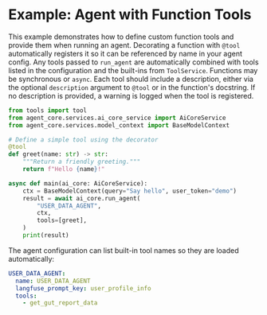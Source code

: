 # Example: Agent with Function Tools

This example demonstrates how to define custom function tools and provide them when running an agent.  Decorating a function with `@tool` automatically registers it so it can be referenced by name in your agent config. Any tools passed to `run_agent` are automatically combined with tools listed in the configuration and the built-ins from `ToolService`.
Functions may be synchronous or `async`. Each tool should include a description,
either via the optional `description` argument to `@tool` or in the function's
docstring. If no description is provided, a warning is logged when the tool is
registered.

```python
from tools import tool
from agent_core.services.ai_core_service import AiCoreService
from agent_core.services.model_context import BaseModelContext

# Define a simple tool using the decorator
@tool
def greet(name: str) -> str:
    """Return a friendly greeting."""
    return f"Hello {name}!"

async def main(ai_core: AiCoreService):
    ctx = BaseModelContext(query="Say hello", user_token="demo")
    result = await ai_core.run_agent(
        "USER_DATA_AGENT",
        ctx,
        tools=[greet],
    )
    print(result)
```

The agent configuration can list built-in tool names so they are loaded automatically:

```yaml
USER_DATA_AGENT:
  name: USER_DATA_AGENT
  langfuse_prompt_key: user_profile_info
  tools:
    - get_gut_report_data
```

